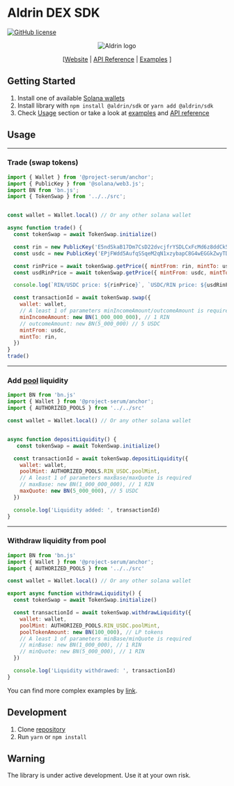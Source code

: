 # Aldrin DEX SDK

[![GitHub license](https://img.shields.io/badge/license-APACHE-blue.svg)](https://github.com/aldrin-exchange/aldrin-sdk/blob/main/LICENSE)

<p align="center">
  <img src="https://aldrin.com/logo.png" alt="Aldrin logo">
</p>

<p align="center">
  [<a href="https://dex.aldrin.com">Website</a> |  <a href="https://github.com/aldrin-exchange/aldrin-sdk/tree/main/docs">API Reference</a> | <a href="https://github.com/aldrin-exchange/aldrin-sdk/tree/main/examples">Examples</a> ]
</p>

## Getting Started
1. Install one of available [Solana wallets](https://docs.solana.com/wallet-guide)
2. Install library with `npm install @aldrin/sdk` or `yarn add @aldrin/sdk` 
3. Check [Usage](#usage) section or take a look at [examples](https://github.com/aldrin-exchange/aldrin-sdk/tree/main/examples) and [API reference](https://github.com/aldrin-exchange/aldrin-sdk/tree/main/docs)

## Usage

***

### Trade (swap tokens)

```js
import { Wallet } from '@project-serum/anchor';
import { PublicKey } from '@solana/web3.js';
import BN from 'bn.js';
import { TokenSwap } from '../../src';


const wallet = Wallet.local() // Or any other solana wallet

async function trade() {
  const tokenSwap = await TokenSwap.initialize()

  const rin = new PublicKey('E5ndSkaB17Dm7CsD22dvcjfrYSDLCxFcMd6z8ddCk5wp')
  const usdc = new PublicKey('EPjFWdd5AufqSSqeM2qN1xzybapC8G4wEGGkZwyTDt1v')

  const rinPrice = await tokenSwap.getPrice({ mintFrom: rin, mintTo: usdc })
  const usdRinPrice = await tokenSwap.getPrice({ mintFrom: usdc, mintTo: rin })

  console.log(`RIN/USDC price: ${rinPrice}`, `USDC/RIN price: ${usdRinPrice}` )

  const transactionId = await tokenSwap.swap({
    wallet: wallet,
    // A least 1 of parameters minIncomeAmount/outcomeAmount is required
    minIncomeAmount: new BN(1_000_000_000), // 1 RIN
    // outcomeAmount: new BN(5_000_000) // 5 USDC
    mintFrom: usdc,
    mintTo: rin,
  })
} 
trade()
```

***

### Add [pool](https://dex.aldrin.com/pools) liquidity


```js
import BN from 'bn.js'
import { Wallet } from '@project-serum/anchor';
import { AUTHORIZED_POOLS } from '../../src'

const wallet = Wallet.local() // Or any other solana wallet


async function depositLiquidity() {
   const tokenSwap = await TokenSwap.initialize()

  const transactionId = await tokenSwap.depositLiquidity({
    wallet: wallet,
    poolMint: AUTHORIZED_POOLS.RIN_USDC.poolMint,
    // A least 1 of parameters maxBase/maxQuote is required
    // maxBase: new BN(1_000_000_000), // 1 RIN
    maxQuote: new BN(5_000_000), // 5 USDC
  })

  console.log('Liquidity added: ', transactionId)
}
```

***

### Withdraw liquidity from pool

```js
import BN from 'bn.js'
import { Wallet } from '@project-serum/anchor';
import { AUTHORIZED_POOLS } from '../../src'

const wallet = Wallet.local() // Or any other solana wallet

export async function withdrawLiquidity() {
  const tokenSwap = await TokenSwap.initialize()

  const transactionId = await tokenSwap.withdrawLiquidity({
    wallet: wallet,
    poolMint: AUTHORIZED_POOLS.RIN_USDC.poolMint,
    poolTokenAmount: new BN(100_000), // LP tokens
    // A least 1 of parameters minBase/minQuote is required
    // minBase: new BN(1_000_000), // 1 RIN
    // minQuote: new BN(5_000_000), // 1 RIN
  })

  console.log('Liquidity withdrawed: ', transactionId)
}
```

You can find more complex examples by [link](https://github.com/aldrin-exchange/aldrin-sdk/tree/main/examples).


## Development

1. Clone [repository](https://github.com/aldrin-exchange/aldrin-sdk)
2. Run `yarn` or `npm install`


## Warning 
The library is under active development. Use it at your own risk.

